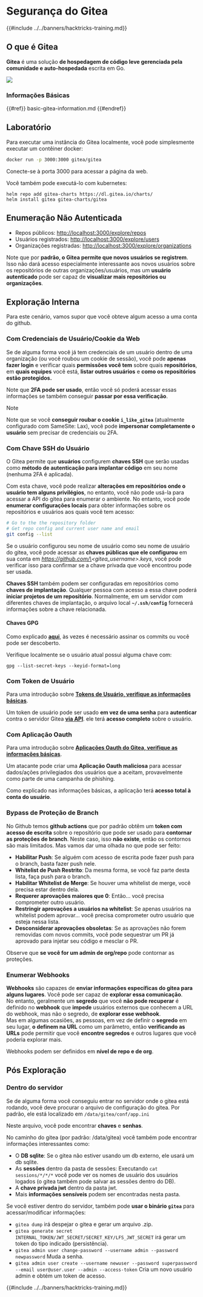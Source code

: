 # Segurança do Gitea

{{#include ../../banners/hacktricks-training.md}}

## O que é Gitea

**Gitea** é uma solução **de hospedagem de código leve gerenciada pela comunidade e auto-hospedada** escrita em Go.

![](<../../images/image (160).png>)

### Informações Básicas

{{#ref}}
basic-gitea-information.md
{{#endref}}

## Laboratório

Para executar uma instância do Gitea localmente, você pode simplesmente executar um contêiner docker:
```bash
docker run -p 3000:3000 gitea/gitea
```
Conecte-se à porta 3000 para acessar a página da web.

Você também pode executá-lo com kubernetes:
```
helm repo add gitea-charts https://dl.gitea.io/charts/
helm install gitea gitea-charts/gitea
```
## Enumeração Não Autenticada

- Repos públicos: [http://localhost:3000/explore/repos](http://localhost:3000/explore/repos)
- Usuários registrados: [http://localhost:3000/explore/users](http://localhost:3000/explore/users)
- Organizações registradas: [http://localhost:3000/explore/organizations](http://localhost:3000/explore/organizations)

Note que por **padrão, o Gitea permite que novos usuários se registrem**. Isso não dará acesso especialmente interessante aos novos usuários sobre os repositórios de outras organizações/usuários, mas um **usuário autenticado** pode ser capaz de **visualizar mais repositórios ou organizações**.

## Exploração Interna

Para este cenário, vamos supor que você obteve algum acesso a uma conta do github.

### Com Credenciais de Usuário/Cookie da Web

Se de alguma forma você já tem credenciais de um usuário dentro de uma organização (ou você roubou um cookie de sessão), você pode **apenas fazer login** e verificar quais **permissões você tem** sobre quais **repositórios**, em **quais equipes** você está, **listar outros usuários** e **como os repositórios estão protegidos.**

Note que **2FA pode ser usado**, então você só poderá acessar essas informações se também conseguir **passar por essa verificação**.

> [!NOTE]
> Note que se você **conseguir roubar o cookie `i_like_gitea`** (atualmente configurado com SameSite: Lax), você pode **impersonar completamente o usuário** sem precisar de credenciais ou 2FA.

### Com Chave SSH do Usuário

O Gitea permite que **usuários** configurem **chaves SSH** que serão usadas como **método de autenticação para implantar código** em seu nome (nenhuma 2FA é aplicada).

Com esta chave, você pode realizar **alterações em repositórios onde o usuário tem alguns privilégios**, no entanto, você não pode usá-la para acessar a API do gitea para enumerar o ambiente. No entanto, você pode **enumerar configurações locais** para obter informações sobre os repositórios e usuários aos quais você tem acesso:
```bash
# Go to the the repository folder
# Get repo config and current user name and email
git config --list
```
Se o usuário configurou seu nome de usuário como seu nome de usuário do gitea, você pode acessar as **chaves públicas que ele configurou** em sua conta em _https://github.com/\<gitea_username>.keys_, você pode verificar isso para confirmar se a chave privada que você encontrou pode ser usada.

**Chaves SSH** também podem ser configuradas em repositórios como **chaves de implantação**. Qualquer pessoa com acesso a essa chave poderá **iniciar projetos de um repositório**. Normalmente, em um servidor com diferentes chaves de implantação, o arquivo local **`~/.ssh/config`** fornecerá informações sobre a chave relacionada.

#### Chaves GPG

Como explicado [**aqui**](https://github.com/carlospolop/hacktricks-cloud/blob/master/pentesting-ci-cd/gitea-security/broken-reference/README.md), às vezes é necessário assinar os commits ou você pode ser descoberto.

Verifique localmente se o usuário atual possui alguma chave com:
```shell
gpg --list-secret-keys --keyid-format=long
```
### Com Token de Usuário

Para uma introdução sobre [**Tokens de Usuário, verifique as informações básicas**](basic-gitea-information.md#personal-access-tokens).

Um token de usuário pode ser usado **em vez de uma senha** para **autenticar** contra o servidor Gitea [**via API**](https://try.gitea.io/api/swagger#/). ele terá **acesso completo** sobre o usuário.

### Com Aplicação Oauth

Para uma introdução sobre [**Aplicações Oauth do Gitea, verifique as informações básicas**](./#with-oauth-application).

Um atacante pode criar uma **Aplicação Oauth maliciosa** para acessar dados/ações privilegiados dos usuários que a aceitam, provavelmente como parte de uma campanha de phishing.

Como explicado nas informações básicas, a aplicação terá **acesso total à conta do usuário**.

### Bypass de Proteção de Branch

No Github temos **github actions** que por padrão obtêm um **token com acesso de escrita** sobre o repositório que pode ser usado para **contornar as proteções de branch**. Neste caso, isso **não existe**, então os contornos são mais limitados. Mas vamos dar uma olhada no que pode ser feito:

- **Habilitar Push**: Se alguém com acesso de escrita pode fazer push para o branch, basta fazer push nele.
- **Whitelist de Push Restrito**: Da mesma forma, se você faz parte desta lista, faça push para o branch.
- **Habilitar Whitelist de Merge**: Se houver uma whitelist de merge, você precisa estar dentro dela.
- **Requerer aprovações maiores que 0**: Então... você precisa comprometer outro usuário.
- **Restringir aprovações a usuários na whitelist**: Se apenas usuários na whitelist podem aprovar... você precisa comprometer outro usuário que esteja nessa lista.
- **Desconsiderar aprovações obsoletas**: Se as aprovações não forem removidas com novos commits, você pode sequestrar um PR já aprovado para injetar seu código e mesclar o PR.

Observe que **se você for um admin de org/repo** pode contornar as proteções.

### Enumerar Webhooks

**Webhooks** são capazes de **enviar informações específicas do gitea para alguns lugares**. Você pode ser capaz de **explorar essa comunicação**.\
No entanto, geralmente um **segredo** que você **não pode recuperar** é definido no **webhook** que **impede** usuários externos que conhecem a URL do webhook, mas não o segredo, de **explorar esse webhook**.\
Mas em algumas ocasiões, as pessoas, em vez de definir o **segredo** em seu lugar, **o definem na URL** como um parâmetro, então **verificando as URLs** pode permitir que você **encontre segredos** e outros lugares que você poderia explorar mais.

Webhooks podem ser definidos em **nível de repo e de org**.

## Pós Exploração

### Dentro do servidor

Se de alguma forma você conseguiu entrar no servidor onde o gitea está rodando, você deve procurar o arquivo de configuração do gitea. Por padrão, ele está localizado em `/data/gitea/conf/app.ini`

Neste arquivo, você pode encontrar **chaves** e **senhas**.

No caminho do gitea (por padrão: /data/gitea) você também pode encontrar informações interessantes como:

- O **DB sqlite**: Se o gitea não estiver usando um db externo, ele usará um db sqlite.
- As **sessões** dentro da pasta de sessões: Executando `cat sessions/*/*/*` você pode ver os nomes de usuário dos usuários logados (o gitea também pode salvar as sessões dentro do DB).
- A **chave privada jwt** dentro da pasta jwt.
- Mais **informações sensíveis** podem ser encontradas nesta pasta.

Se você estiver dentro do servidor, também pode **usar o binário `gitea`** para acessar/modificar informações:

- `gitea dump` irá despejar o gitea e gerar um arquivo .zip.
- `gitea generate secret INTERNAL_TOKEN/JWT_SECRET/SECRET_KEY/LFS_JWT_SECRET` irá gerar um token do tipo indicado (persistência).
- `gitea admin user change-password --username admin --password newpassword` Muda a senha.
- `gitea admin user create --username newuser --password superpassword --email user@user.user --admin --access-token` Cria um novo usuário admin e obtém um token de acesso.

{{#include ../../banners/hacktricks-training.md}}

